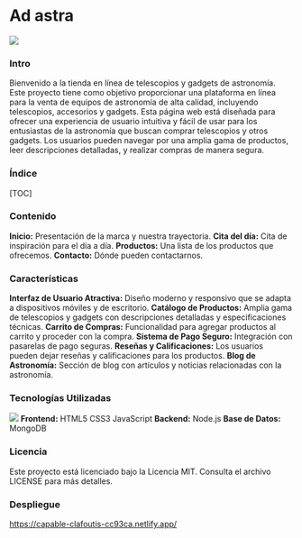 # Ad astra

[![](https://concepto.de/wp-content/uploads/2019/12/telescopio-e1576107221750.jpg)](https://concepto.de/wp-content/uploads/2019/12/telescopio-e1576107221750.jpg)

### Intro

Bienvenido a la tienda en línea de telescopios y gadgets de astronomía. Este proyecto tiene como objetivo proporcionar una plataforma en línea para la venta de equipos de astronomía de alta calidad, incluyendo telescopios, accesorios y gadgets. 
Esta página web está diseñada para ofrecer una experiencia de usuario intuitiva y fácil de usar para los entusiastas de la astronomía que buscan comprar telescopios y otros gadgets. Los usuarios pueden navegar por una amplia gama de productos, leer descripciones detalladas, y realizar compras de manera segura.
### Índice
[TOC]
### Contenido
**Inicio:** Presentación de la marca y nuestra trayectoria.
**Cita del día:** Cita de inspiración para el día a día.
**Productos:** Una lista de los productos que ofrecemos.
**Contacto:** Dónde pueden contactarnos.

### Características
**Interfaz de Usuario Atractiva:** Diseño moderno y responsivo que se adapta a dispositivos móviles y de escritorio.
**Catálogo de Productos:** Amplia gama de telescopios y gadgets con descripciones detalladas y especificaciones técnicas.
**Carrito de Compras:** Funcionalidad para agregar productos al carrito y proceder con la compra.
**Sistema de Pago Seguro:** Integración con pasarelas de pago seguras.
**Reseñas y Calificaciones:** Los usuarios pueden dejar reseñas y calificaciones para los productos.
**Blog de Astronomía:** Sección de blog con artículos y noticias relacionadas con la astronomía.

### Tecnologías Utilizadas
[![](https://blog.facialix.com/wp-content/uploads/2024/03/curso_front_end_html_css_javascript_udemy_gratis.jpg)](https://blog.facialix.com/wp-content/uploads/2024/03/curso_front_end_html_css_javascript_udemy_gratis.jpg)
**Frontend:**
HTML5
CSS3
JavaScript
**Backend:**
Node.js
**Base de Datos:**
MongoDB

### Licencia
Este proyecto está licenciado bajo la Licencia MIT. Consulta el archivo LICENSE para más detalles.

### Despliegue

https://capable-clafoutis-cc93ca.netlify.app/
